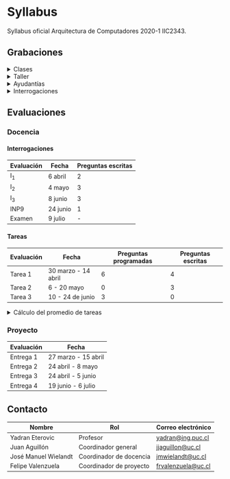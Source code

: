# Syllabus
Syllabus oficial Arquitectura de Computadores 2020-1 IIC2343.



## Grabaciones

<details>
<summary>Clases</summary>
<br>

[25-03 | Lógica Aritmetica y Punto Flotante](https://zoom.us/rec/share/-9J-Dqnyxj9OZaPK7WCFQpwZPr_XT6a8hCNN-vFeyEpAKQQl9981NUU6HhaAAOUj)

[30-03 | Punto Flotante](https://zoom.us/rec/share/5JZ6LJSg8kVJTpXo2BH7X4l-R6Liaaa80yUd-vUJnhl-lnnkApuFb78hjkCO_GA-)

[08-04 | Datapath](https://drive.google.com/file/d/1FqkHNybbkq-1RP-oLC2qtxuCv8Zx8qRW/view?usp=sharing)

[13-04 | Datapath](https://drive.google.com/file/d/1HWPUMakRv2eTX3BSAemV_Igz1Ev8v-to/view?usp=sharing)

[20-04 | Programbilidad | Versión Zoom ](https://zoom.us/rec/share/2tNwJZjKxHFOHZWOsVrZQJ4lL9vgaaa8h3cc_fQOmk9HT-dzyWNQxJOltAJt6sLI)

[20-04 | Programabilidad | Versión Google Drive](https://drive.google.com/drive/folders/1ZCh6qWj0LhLUZVNROxzft9xXKGCzsLJO?usp=sharing)

[22-04 | Saltos | Versión Zoom](https://zoom.us/rec/share/9e5eNZvT3EZLbInv6EfjHZIGQMPlT6a81igY-vsJz0gTKrIebLMzSpT-FevPZBKC)

[22-04 | Saltos | Versión Google Drive](https://drive.google.com/open?id=109kwdGEJOTxBmc6ILvJ-rTFDg9pQUBQg)

[27-04 | Horario Consultas](https://zoom.us/rec/share/yfdWEZ_sqHtIHKuKxn7xe6grIafLT6a8h3dI-fYEyh6xLawMGW3hrB1SHwzs8huW)

[06-05 | Subrutinas](https://zoom.us/rec/share/wJZldbWsrTxLSbeUqxvQe7cLOMPbT6a80SVK86FZzl8n5NLdtGZmuNoc6AeKspU)

[11-05 | Subrutinas](https://zoom.us/rec/share/vtVYdeD8yERITbPI5VuDVoslH9u-aaa81SZM_qILz0m8dYh0RnpgvxKBkAbwK0EH)

[13-05 | Microarquitectura & ISA](https://zoom.us/rec/share/puV0L7Td2FtJZqfRx2fZWPcqN6PCeaa81ihM-qdezBpnAFpQWniijIiYuJzVH7F_)

[18-05 | Paralelismo a nivel de instrucción](https://zoom.us/rec/share/xe9UFKOg51FJRZXrxm_OC6N8D5vvT6a8gSUZqfNYncR2xToFfcA7XhOXhNu721Y)

[20-05 | Paralelismo a nivel de instrucción](https://zoom.us/rec/share/5cpxJa3i-U9JbI2R00HQHfQ8Pq_keaa81yEX_acFyxuH0K9PK2C3LIabnLQejtnH)

[01-06 |  Microarquitectura & ISA](https://zoom.us/rec/share/_8JZdJX8zEROXoH98mHmGZJ7XZjEX6a81XNLrvEPzEaNAIRFB13mqLAuJtHHM7P7 )

[10-06 | Memoria caché](https://zoom.us/rec/share/xMxOdJvw5n9IQNLLyGeHRb4oRKjeX6a8hiZM-KAEmB7XEE5ZdvBWYSSxCGAA7BKd)

[15-06 | Memoria caché](https://zoom.us/rec/share/7856AJ_hyWRLbqfRq0KPUIQnDNmieaa8gyIeqPtfzkZsmyicJh7-nvx-dO_2Tasg)

[17-06 | Memoria caché & I/O](https://zoom.us/rec/share/18VvMYnrzV1JR5WXzUvyUfARDNjsaaa81yMZr_IIzBkdgE1-XQHxeuTF9DwiVcK5)

[22-06 | I/O](https://zoom.us/rec/share/uuUrDrKu6X9Jf5Xk0Uf6ZZ4qBdzCeaa80CQW-_dbyUuUOArTeOLlTQqwgnO49Sty)

[24-06 | I/O](https://zoom.us/rec/share/7JVNFYno8TNLUJXp7hz_ZIUuJILFX6a8hyhP__AEmkbekSkyjlPReUw0XJGYNC2v))

</details>

<details>
<summary>Taller</summary>
<br/>

[20-03 | Taller Introductorio Mañana](https://zoom.us/rec/play/ucZ4fuv6_243GIHD4wSDBqUoW43oJ66s1yJMrqAKmU2wUHlXYFqhYucVNrdZsPcY2foozDvumPDaWTNX?startTime=1584709509000&_x_zm_rtaid=p0OfPwvyS8WybevX7l6Bsw.1585289700185.c531e3b4139cc7ddbe1ca545d7dcca4d&_x_zm_rhtaid=398)

[20-03 | Taller Introductorio Tarde](https://zoom.us/rec/share/6-5rC7Tx9zxIQJH1snreQ68qBbXdX6a8gSkYqfMIykjBqiph6_-S_cY8lDbvTb_L?startTime=1584724076000)

[27-03 | Taller Entrega 1 Mañana ](https://zoom.us/rec/share/--9_f7eoznNOX7PC6hz9eocBDKXdT6a8hiBL-_AKz0dP8f02Ggel6nF0IBu77ODU)

[27-03 | Taller Entrega 1 Tarde ](https://zoom.us/rec/share/--9_f7eoznNOX7PC6hz9eocBDKXdT6a8hiBL-_AKz0dP8f02Ggel6nF0IBu77ODU)

[03-04 | Taller Apoyo Mañana ](https://zoom.us/rec/share/-fB3Eu6sx31OY7ftzwaFV4cuE93fT6a82icfqPRYnkep9CqE03jE4Ay9IkeKy4fU?startTime=1585919837000)

[03-04 | Taller Apoyo Tarde ](https://zoom.us/rec/share/-fB3Eu6sx31OY7ftzwaFV4cuE93fT6a82icfqPRYnkep9CqE03jE4Ay9IkeKy4fU?startTime=1585933573000)

[17-04 | Taller Pre-Entrega 2 Mañana](https://zoom.us/rec/play/tJApdb-t-jw3SIfD5gSDBqIvW9S9eKKs2yQe8vBfxU60BSJRZ1uvM7JGZrfe6QRtK8UZzcYj0MuZNBfH?continueMode=true&_x_zm_rtaid=Og4irsODSQezspsJeycdBg.1587587559906.32ad277c12e39506aca4384e11a21eec&_x_zm_rhtaid=964)

[17-04 | Taller Pre-Entrega 2 Tarde](https://zoom.us/rec/play/uJV4f7z-qG03EteX4wSDAPVxW424LKys2nQY-PBfnRm0W3ICMwfzNeMbYbb5_eS9JrFknO4BtUItSkNP?continueMode=true&_x_zm_rtaid=Og4irsODSQezspsJeycdBg.1587587559906.32ad277c12e39506aca4384e11a21eec&_x_zm_rhtaid=964)

[24-04 | Taller Entrega 2 Mañana](https://zoom.us/rec/play/tZMqcej7rWo3GtaX4QSDB6R5W9Tpff6shnAdq_sJnUm1VXgLOwWiMOQRN7Y1FQ2YyNcFtrZvOKOvuekq?continueMode=true)

[24-04 | Taller Entrega 2 Tarde](https://zoom.us/rec/play/tZMqcej7rWo3GtaX4QSDB6R5W9Tpff6shnAdq_sJnUm1VXgLOwWiMOQRN7Y1FQ2YyNcFtrZvOKOvuekq?autoplay=true&continueMode=true&startTime=1587751516000)

[08-05 | Taller Apoyo Entrega 2 Mañana](https://zoom.us/rec/share/ppB_M4jsrXFJfs_17nyOBJYKAab7X6a80HBM_PoPyE1ttDDOSJ1FmSc-yEJQRFv4?startTime=1588946568000)

[08-05 | Taller Apoyo Entrega 2 Tarde](https://zoom.us/rec/share/-PZ7IrfPzk9LRtaX5wLjHaUiEKemeaa80SRM8qBfyU68syza6wx6Po3fkxwR9Kzp?startTime=1588961132000)

[15-05 | Taller Entrega 3 Mañana](https://zoom.us/rec/play/u5x8cbqu_T03SdXAtgSDAaR7W9W8eK2s0icZ8vEEmEaxU3kBY1T1MOBEYuBRTAS2ktIBdo2hxtzMB5P-?continueMode=true&_x_zm_rtaid=CPNj2JVKSueudCmXoJ2N1w.1589839094238.b1b568923e565827e0298692dd376909&_x_zm_rhtaid=839)

[15-05 | Taller Entrega 3 Tarde modulo 4](https://zoom.us/rec/play/6JZ5Ib2s-js3EtyWtASDC_RwW9TrLv-s1yBN8_BbzUe9UXZWZAemNOREYeYRjJGH73myl_YJPUzyUXwi?continueMode=true&_x_zm_rtaid=CPNj2JVKSueudCmXoJ2N1w.1589839094238.b1b568923e565827e0298692dd376909&_x_zm_rhtaid=839)

[15-05 | Taller Entrega 3 Tarde modulo 5](https://zoom.us/rec/play/6JAlJuuppj43S92U4wSDUKcqW9S7eP6s1yhN_qIOyBqxBnAGNlCvM-FHYOa9KJR2Mw05UdC9BApJZLvc?continueMode=true&_x_zm_rtaid=CPNj2JVKSueudCmXoJ2N1w.1589839094238.b1b568923e565827e0298692dd376909&_x_zm_rhtaid=839)

[05-06 | Taller Apoyo Entrega 3 Mañana](https://zoom.us/rec/share/3cA2aJuhzkFLSaPk0BrbX6oTTr36T6a803cdrKULnht-UB6ZW-UQRjZOMm7CjEej)

[05-06 | Taller Apoyo Entrega 3 Tarde](https://zoom.us/rec/share/3fBaALfe7XNOXdbO90HgV_YjNYD4eaa80HUdr6IKmSYdEHCsLpB7y-Hti4HjIkE)

[19-06 | Taller Entrega 4](https://zoom.us/rec/share/9-VrFK2pyWZIebfn8R7iYL9wGL7vT6a81CEcq_oFxU3sjMS8mvQQ-0-7CXyeGtDP)

[26-06 | Taller Apoyo Entrega 4 Mañana](https://zoom.us/rec/share/3sdvBq_dxF1JRIn9xFPzU-kNHr_reaa82yAW_qcIy0tRCR0E7soIGzMXYYBbGcei?startTime=1593181118000)

[26-06 | Taller Apoyo Entrega 4 Tarde](https://zoom.us/rec/share/3sdvBq_dxF1JRIn9xFPzU-kNHr_reaa82yAW_qcIy0tRCR0E7soIGzMXYYBbGcei?startTime=1593195063000)

[03-07 | Taller Apoyo Entrega 4 Mañana](https://zoom.us/rec/share/tO17KJjXzm5IEo2d7Ub2C4olOojGeaa803Ud86ZbzUZcaOzi8E3CImAs6kto5tJL)

</details>

<details>
<summary>Ayudantías</summary>
[01-04 | Ayudantía I<sub>1</sub>](https://drive.google.com/open?id=14m2uL9SbPR3FdovNB06ANvc1L0UOLPgu)

[08-05 | Ayudantía Tarea 2 Mañana](https://zoom.us/rec/share/ppB_M4jsrXFJfs_17nyOBJYKAab7X6a80HBM_PoPyE1ttDDOSJ1FmSc-yEJQRFv4?startTime=1588951922000)

[03-06 | Ayudantía I<sub>3</sub>](https://drive.google.com/file/d/1FhlSLIA7-sGDQa2wIiKcVArkqoU3dnWN/view?usp=sharing) 

[26-06 | Ayudantía para el examen: parte I](https://drive.google.com/file/d/1FSRnAuW-ZWc5fRZu5RrZc3dKQ_EAuGoU/view?usp=sharing)

[01-07 | Ayudantía para el examen: parte II](https://drive.google.com/file/d/1pTeBOcHplp7Jv-2SKdcW8TkCTlm7gx7Q/view?usp=sharing)

</details>

<details>
<summary>Interrogaciones</summary>

[04-05 | Interrogación 2](https://drive.google.com/file/d/157GLwMpNWJhOOLDwHK_GpvOUnvyLsQZy/view?usp=sharing)

[08-06 | Interrogación 3](https://drive.google.com/open?id=1smbcyQ8lgKD1PBMTJzsCJ6hSDq_izbFu)

</details>

## Evaluaciones

### Docencia

#### Interrogaciones
|Evaluación|Fecha|Preguntas escritas|
|-|-|-|
|I<sub>1</sub>|6 abril|2|
|I<sub>2</sub>|4 mayo|3|
|I<sub>3</sub>|8 junio|3|
|INP9|24 junio|1|
|Examen|9 julio|-|

#### Tareas
|Evaluación|Fecha|Preguntas programadas|Preguntas escritas|
|-|-|-|-|
|Tarea 1|30 marzo - 14 abril|6|4|
|Tarea 2|6 - 20 mayo|0|3|
|Tarea 3|10 - 24 de junio|3|0|

<details>
<summary>Cálculo del promedio de tareas</summary>
<br/>

![img](calculoNotasTareas.png)

</details>





### Proyecto

|Evaluación|Fecha|
|-|-|
|Entrega 1|27 marzo - 15 abril|
|Entrega 2|24 abril - 8 mayo|
|Entrega 3|24 abril - 5 junio|
|Entrega 4|19 junio - 6 julio|



## Contacto

|Nombre|Rol|Correo electrónico|
|-|-|-|
|Yadran Eterovic|Profesor|yadran@ing.puc.cl|
|Juan Aguillón|Coordinador general|jjaguillon@uc.cl|
|José Manuel Wielandt|Coordinador de docencia|jmwielandt@uc.cl|
|Felipe Valenzuela|Coordinador de proyecto|frvalenzuela@uc.cl|
